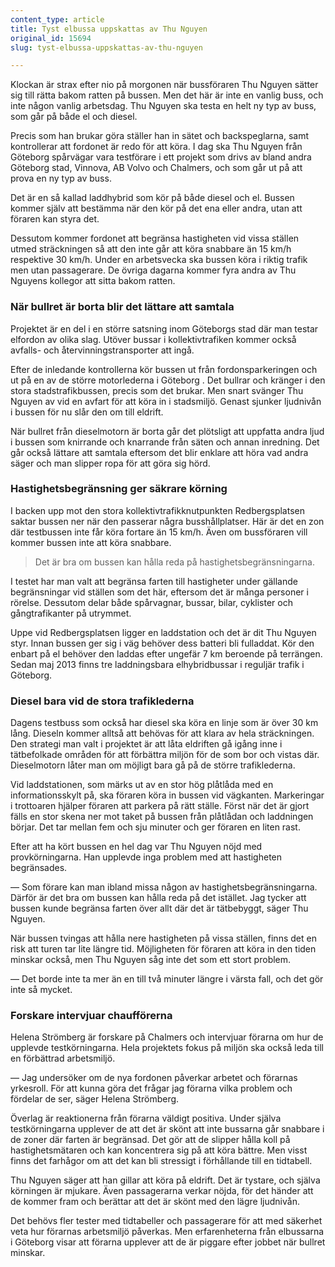 ```yaml
---
content_type: article
title: Tyst elbussa uppskattas av Thu Nguyen
original_id: 15694
slug: tyst-elbussa-uppskattas-av-thu-nguyen

---
```


Klockan är strax efter nio på morgonen när bussföraren Thu Nguyen sätter sig till rätta bakom ratten på bussen. Men det här är inte en vanlig buss, och inte någon vanlig arbetsdag. Thu Nguyen ska testa en helt ny typ av buss, som går på både el och diesel.

Precis som han brukar göra ställer han in sätet och backspeglarna, samt kontrollerar att fordonet är redo för att köra. I dag ska Thu Nguyen från Göteborg spårvägar vara testförare i ett projekt som drivs av bland andra Göteborg stad, Vinnova, AB Volvo och Chalmers, och som går ut på att prova en ny typ av buss.

Det är en så kallad laddhybrid som kör på både diesel och el. Bussen kommer själv att bestämma när den kör på det ena eller andra, utan att föraren kan styra det.

Dessutom kommer fordonet att begränsa hastigheten vid vissa ställen utmed sträckningen så att den inte går att köra snabbare än 15 km/h respektive 30 km/h. Under en arbetsvecka ska bussen köra i riktig trafik men utan passagerare. De övriga dagarna kommer fyra andra av Thu Nguyens kollegor att sitta bakom ratten.

### När bullret är borta blir det lättare att samtala

Projektet är en del i en större satsning inom Göteborgs stad där man testar elfordon av olika slag. Utöver bussar i kollektivtrafiken kommer också avfalls- och återvinningstransporter att ingå.

Efter de inledande kontrollerna kör bussen ut från fordonsparkeringen och ut på en av de större motorlederna i Göteborg . Det bullrar och kränger i den stora stadstrafikbussen, precis som det brukar. Men snart svänger Thu Nguyen av vid en avfart för att köra in i stadsmiljö. Genast sjunker ljudnivån i bussen för nu slår den om till eldrift.

När bullret från dieselmotorn är borta går det plötsligt att uppfatta andra ljud i bussen som knirrande och knarrande från säten och annan inredning. Det går också lättare att samtala eftersom det blir enklare att höra vad andra säger och man slipper ropa för att göra sig hörd.

### Hastighetsbegränsning ger säkrare körning

I backen upp mot den stora kollektivtrafikknutpunkten Redbergsplatsen saktar bussen ner när den passerar några busshållplatser. Här är det en zon där testbussen inte får köra fortare än 15 km/h. Även om bussföraren vill kommer bussen inte att köra snabbare.

> Det är bra om bussen kan hålla reda på hastighetsbegränsningarna.

I testet har man valt att begränsa farten till hastigheter under gällande begränsningar vid ställen som det här, eftersom det är många personer i rörelse. Dessutom delar både spårvagnar, bussar, bilar, cyklister och gångtrafikanter på utrymmet.

Uppe vid Redbergsplatsen ligger en laddstation och det är dit Thu Nguyen styr. Innan bussen ger sig i väg behöver dess batteri bli fulladdat. Kör den enbart på el behöver den laddas efter ungefär 7 km beroende på terrängen. Sedan maj 2013 finns tre laddningsbara elhybridbussar i reguljär trafik i Göteborg.

### Diesel bara vid de stora trafiklederna

Dagens testbuss som också har diesel ska köra en linje som är över 30 km lång. Dieseln kommer alltså att behövas för att klara av hela sträckningen. Den strategi man valt i projektet är att låta eldriften gå igång inne i tätbefolkade områden för att förbättra miljön för de som bor och vistas där. Dieselmotorn låter man om möjligt bara gå på de större trafiklederna.

Vid laddstationen, som märks ut av en stor hög plåtlåda med en informationsskylt på, ska föraren köra in bussen vid vägkanten. Markeringar i trottoaren hjälper föraren att parkera på rätt ställe. Först när det är gjort fälls en stor skena ner mot taket på bussen från plåtlådan och laddningen börjar. Det tar mellan fem och sju minuter och ger föraren en liten rast.

Efter att ha kört bussen en hel dag var Thu Nguyen nöjd med provkörningarna. Han upplevde inga problem med att hastigheten begränsades.

— Som förare kan man ibland missa någon av hastighetsbegränsningarna. Därför är det bra om bussen kan hålla reda på det istället. Jag tycker att bussen kunde begränsa farten över allt där det är tätbebyggt, säger Thu Nguyen.

När bussen tvingas att hålla nere hastigheten på vissa ställen, finns det en risk att turen tar lite längre tid. Möjligheten för föraren att köra in den tiden minskar också, men Thu Nguyen såg inte det som ett stort problem.

— Det borde inte ta mer än en till två minuter längre i värsta fall, och det gör inte så mycket.

### Forskare intervjuar chaufförerna

Helena Strömberg är forskare på Chalmers och intervjuar förarna om hur de upplevde testkörningarna. Hela projektets fokus på miljön ska också leda till en förbättrad arbetsmiljö.

— Jag undersöker om de nya fordonen påverkar arbetet och förarnas yrkesroll. För att kunna göra det frågar jag förarna vilka problem och fördelar de ser, säger Helena Strömberg.

Överlag är reaktionerna från förarna väldigt positiva. Under själva testkörningarna upplever de att det är skönt att inte bussarna går snabbare i de zoner där farten är begränsad. Det gör att de slipper hålla koll på hastighetsmätaren och kan koncentrera sig på att köra bättre. Men visst finns det farhågor om att det kan bli stressigt i förhållande till en tidtabell.

Thu Nguyen säger att han gillar att köra på eldrift. Det är tystare, och själva körningen är mjukare. Även passagerarna verkar nöjda, för det händer att de kommer fram och berättar att det är skönt med den lägre ljudnivån.

Det behövs fler tester med tidtabeller och passagerare för att med säkerhet veta hur förarnas arbetsmiljö påverkas. Men erfarenheterna från elbussarna i Göteborg visar att förarna upplever att de är piggare efter jobbet när bullret minskar.

